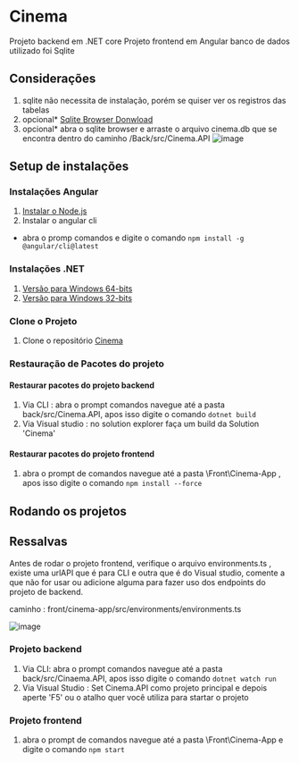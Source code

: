 # Cinema

Projeto backend em .NET core
Projeto frontend em Angular
banco de dados utilizado foi Sqlite

## Considerações
1. sqlite não necessita de instalação, porém se quiser ver os registros das tabelas
1. opcional* [Sqlite Browser Donwload](https://sqlitebrowser.org/dl/)
2. opcional* abra o sqlite browser e arraste o arquivo cinema.db que se encontra dentro do caminho /Back/src/Cinema.API
![image](https://user-images.githubusercontent.com/44528586/203523247-1e739eba-cfb8-40ab-879f-c30547f5ac3d.png)




## Setup de instalações

### Instalações Angular
1. [Instalar o Node.js](https://nodejs.org/)
2. Instalar o angular cli 
 - abra o promp comandos e digite o comando ```npm install -g @angular/cli@latest```

### Instalações .NET
1. [Versão para Windows 64-bits](https://dotnet.microsoft.com/en-us/download/dotnet/thank-you/sdk-5.0.102-windows-x64-installer)
2. [Versão para Windows 32-bits](https://dotnet.microsoft.com/en-us/download/dotnet/thank-you/sdk-5.0.214-windows-x86-installer)

### Clone o Projeto
1. Clone o repositório [Cinema](https://github.com/LeonardoHenriq/Cinema)

### Restauração de Pacotes do projeto

#### Restaurar pacotes do projeto backend
1. Via CLI : abra o prompt comandos navegue até a pasta back/src/Cinema.API, apos isso digite o comando ```dotnet build```
2. Via Visual studio : no solution explorer faça um build da Solution 'Cinema'

#### Restaurar pacotes do projeto frontend
1. abra o prompt de comandos navegue até a pasta \Front\Cinema-App , apos isso digite o comando ```npm install --force```

## Rodando os projetos

## Ressalvas
Antes de rodar o projeto frontend, verifique o arquivo environments.ts , existe uma urlAPI que é para CLI e outra que é do Visual studio,
comente a que não for usar ou adicione alguma para fazer uso dos endpoints do projeto de backend.

caminho : front/cinema-app/src/environments/environments.ts


![image](https://user-images.githubusercontent.com/44528586/203283281-b912f778-07d8-4631-8e83-a090d899650f.png)


### Projeto backend
1. Via CLI: abra o prompt comandos navegue até a pasta back/src/Cinaema.API, apos isso digite o comando ```dotnet watch run```
2. Via Visual Studio : Set Cinema.API como projeto principal e depois aperte 'F5' ou o atalho quer você utiliza para startar o projeto 

### Projeto frontend
1. abra o prompt de comandos navegue até a pasta \Front\Cinema-App e digite o comando ```npm start```
